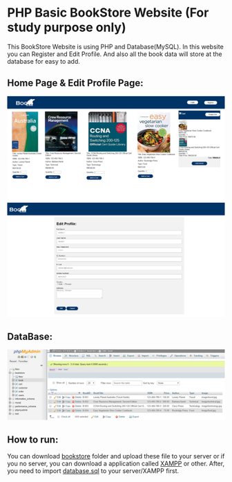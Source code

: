 # PHP Basic BookStore Website (For study purpose only)
This BookStore Website is using PHP and Database(MySQL). In this website you can Register and Edit Profile.
And also all the book data will store at the database for easy to add.

## Home Page & Edit Profile Page:
![HomePage](/homepage.PNG)
![EditProfile](/editprofile.PNG)

## DataBase:
![Database](/db.PNG)

## How to run:
You can download [bookstore](https://github.com/weixiong15/PHP_Basic_BookStore_Website/tree/master/bookstore) folder and upload these file to your server or if you no server, you can download a application called
[XAMPP](https://www.apachefriends.org/index.html) or other. After, you need to import [database.sql](https://github.com/weixiong15/PHP_Basic_BookStore_Website/blob/master/bookstore/database.sql) to your server/XAMPP 
first.
